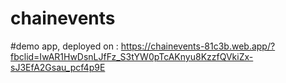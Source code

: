 # chainevents

#demo app, deployed on : https://chainevents-81c3b.web.app/?fbclid=IwAR1HwDsnLJfFz_S3tYW0pTcAKnyu8KzzfQVkiZx-sJ3EfA2Gsau_pcf4p9E
